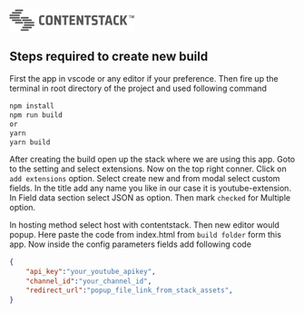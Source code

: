 [![Contentstack](/youtube/youtube-extension/public/contentstack.png)](https://www.contentstack.com/)

## Steps required to create new build

First the app in vscode or any editor if your preference.
Then fire up the terminal in root directory of the project and used following command

```
npm install
npm run build
or
yarn 
yarn build
```
After creating the build open up the stack where we are using this app.
Goto to the setting and select extensions.
Now on the top right conner. Click on `add extensions` option.
Select create new and from modal select custom fields.
In the title add any name you like in our case it is youtube-extension.
In Field data section select JSON as option.
Then mark `checked` for Multiple option.

In hosting method select host with contentstack. Then new editor would popup. Here paste the code from index.html from `build folder` form this app.
Now inside the config parameters fields add following code

```json
{
    "api_key":"your_youtube_apikey",
    "channel_id":"your_channel_id",
    "redirect_url":"popup_file_link_from_stack_assets",
}

```